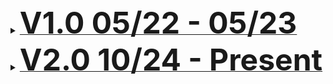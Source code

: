 <details>
<summary><b><u><font size="+5">V1.0 05/22 - 05/23</font></u></b></summary>

<br>

June 7, 2022
Lilah Kelly

This work is originally by one coder, and has been briefly modified by a second (me). This second coder modified some
aspects of the code but mainly worked on making the code more legible and easy for the next coder to know what's
happening.

I have included notes throughout of things to look at and that need improving still (I ran out of time). I also have
two file types for each class; one as a CLASS file which is the unmodified original code without comments. The JAVA
versions of these classes are the modified and commented ones. The CLASS files are there to be looked at and
compare with the JAVA files for debugging ONLY.

***Please remove these CLASS files when running the program as they have issues that have since been fixed.***
These CLASS files are:
APIutilities.class
ReadWriteToExcel.class
Triage.class
WriteOutputToExistingExcelFile.class
WriteOutputToNewExcelFile.class

DO NOT remove Bib.class or any other classes not explicitly listed above. These are used as libraries and need no modifications.

March 23, 2023
Son (Kyrie) Nguyen  
According to the previous developer,

> DO NOT remove Bib.class or any other classes not explicitly listed above. These are used as libraries and need no modifications.

This means that the program REQUIRES external libraries in order to run correctly. As software applications are usually built upon previous ones, external libraries serve as the foundation work so that software developers don't have to develop everything from scratch. These libraries were missing in the second iteration for some unidentified reasons. Based on the work of the first iteration, I copy those libraries from the first iteration and put them in the second iteration, under `jar` and `exlibrisgroup` folders.

For the CLASS files that the previous developer used for debugging only, I have re-compiled them using that developer's JAVA files. Therefore, DO NOT remove these CLASS files as they are necessary. They are NOT the same with those in the first iteration and will have different behaviour.

I also bring back and slightly modify the `.cmd` files to run natively on Windows without using any specific software and to get the correct path to run the API. In line 4 of each file,

```cmd
cd "%~dp0"\java --> cd "%~dp0"\src
```

March 28, 2023
Son (Kyrie) Nguyen  
Finish the first version for Python program.  
If your computer does not have Python, you need to run `install.cmd` and follow the Python Installer to install Python. Once Python is installed, you can run `setup.cmd` to install extra packages and folders for the program.

There is still one last thing - this program requires an API key from Ex Libris for data fetching. Please contact [Joanna DiPasquale](https://www.union.edu/schaffer-library/faculty-staff/joanna-dipasquale) for further information. Once you get the API key, you can change the value in `sample.env` and rename the file to `.env`

A big improvement of the main program `main.cmd` is that the user can name the output file. If no extension is detected in that name, the file extension is set to `.xlsx`. If no input is detected, the default output file will be in the same folder as the input file, with the suffix `_triaged`.

Note that there **MUST BE NO SPACE** in both the input file path and output file path, as they can cause reading problems for the program (blame Windows on this). If you put your input files in a folder with SPACE in its name, please kindly move them to another folder.

There is also a Python script for debugging, where user can open the command line and run as follows:

```cmd
py debug.py -ids mms_id1 mms_id2 ...
```

Eg: `py debug.py -ids 991004787783604651`

The purpose of the debugging program is for quickly testing a short list MMS IDs, with **colorized** messages.

There is also the interactive mode that allows user to enter one MMS ID at a time. To run this mode, simpy run `py debug.py -i` or double click on `debug_interactive.cmd`.

For more options on using `debug.py`, user can run `py debug.py -h` to get a more detailed description.

Note that `debug.py` is a WIP so please let me know about your feedback.

April 17, 2023
Son (Kyrie) Nguyen  
Debug or logging files are now under `./logs`.

April 25, 2023
Son (Kyrie) Nguyen  
Add script `scripts\update.cmd` to download newest code from Github. This is still **WIP** so unless you know what you are doing, **DON'T** run this until a developer tells you to.

Re-structuralize the whole project to better separate contents:

- Scripts to modify/update the project is in `scripts` (unless you are a developer, you don't really touch this folder)
- The main applications are now under `app` to separate end-users from Python modules.
- Triaged outputs are now in `app\outputs`.
- Logging outputs are now in `app\logs`.

June 2, 2023
Son (Kyrie) Nguyen  
Update `scripts\update.cmd` to create backups. It is less scarier to run this now I guess.

Project structure:

```bash
📦app
 ┣ 📂logs
 ┣ 📂outputs
 ┣ 📂src
 ┃ ┣ 📜.env
 ┃ ┣ 📜bib.py
 ┃ ┣ 📜config.py
 ┃ ┣ 📜debug.py
 ┃ ┣ 📜logger.py
 ┃ ┣ 📜main.py
 ┃ ┣ 📜rule.py
 ┃ ┣ 📜test.py
 ┃ ┗ 📜triage.py
 ┣ 📜debug_interactive.cmd
 ┗ 📜main.cmd <-- The main program 

📦scripts
 ┣ 📜install.cmd
 ┣ 📜setup.cmd
 ┗ 📜update.cmd

📜requirements.txt
```

</details>

<details>
<summary><b><u><font size="+5">V2.0 10/24 - Present</font></u></b></summary>

<br>

Oct 4, 2024
James Gaskell
Add an evaluation of the 008 field to ensure it matches the main record which should help shorten final review. The 008 field does not have indicators or subfield codes, instead it is an *UP TO* 40 character string where the position of each character indicates the element it belongs to.

This element of the program will require maintenance should Alma decide to change the order or elements in the 008. A current explanation of the characters' significance can be found [here](https://www.loc.gov/marc/bibliographic/bd008a.html)

</details>
